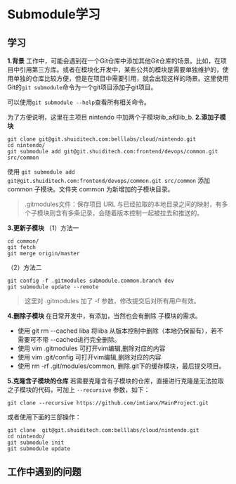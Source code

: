 # Submodule学习

## 学习

**1.背景**
工作中，可能会遇到在一个Git仓库中添加其他Git仓库的场景。比如，在项目中引用第三方库。或者在模块化开发中，某些公共的模块是需要单独维护的，使用单独的仓库比较方便，但是在项目中需要引用，就会出现这样的场景。这里使用Git的`git submodule`命令为一个git项目添加子git项目。

可以使用`git submodule --help`查看所有相关命令。

为了方便说明，这里在主项目 nintendo 中加两个子模块lib_a和lib_b.
**2.添加子模块**

```shell
git clone git@git.shuiditech.com:belllabs/cloud/nintendo.git
cd nintendo/
git submodule add git@git.shuiditech.com:frontend/devops/common.git src/common
```

使用 `git submodule add git@git.shuiditech.com:frontend/devops/common.git src/common` 添加 common 子模块。文件夹 common 为新增加的子模块目录。

>.gitmodules文件：保存项目 URL 与已经拉取的本地目录之间的映射，有多个子模块则含有多条记录，会随着版本控制一起被拉去和推送的。

**3.更新子模块**
（1）方法一

```shell
cd common/
git fetch
git merge origin/master
```

（2）方法二

```shell
git config -f .gitmodules submodule.common.branch dev
git submodule update --remote
```

>这里对 .gitmodules 加了 -f 参数，修改提交后对所有用户有效。

**4.删除子模块**
在日常开发中，有添加，当然也会有删除 子模块的需求。

+ 使用 git rm --cached liba 将liba 从版本控制中删除（本地仍保留有），若不需要可不带 --cached进行完全删除。
+ 使用 vim .gitmodules 可打开vim编辑,删除对应的内容
+ 使用 vim .git/config 可打开vim编辑,删除对应的内容
+ 使用 rm -rf .git/modules/common, 删除.git下的缓存模块，最后提交项目。

**5.克隆含子模块的仓库**
若需要克隆含有子模块的仓库，直接进行克隆是无法拉取之子模块的代码，可加上 `--recursive` 参数，如下：

```shell
git clone --recursive https://github.com/imtianx/MainProject.git
```

或者使用下面的三部操作：

```shell
git clone  git@git.shuiditech.com:belllabs/cloud/nintendo.git
cd nintendo/
git submodule init
git submodule update
```

## 工作中遇到的问题
